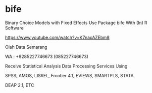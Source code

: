 # bife
Binary Choice Models with Fixed Effects Use Package bife With (In) R Software

https://www.youtube.com/watch?v=K7naxAZEbm8

Olah Data Semarang

WA : +6285227746673 (085227746673)

Receive Statistical Analysis Data Processing Services Using

SPSS, AMOS, LISREL, Frontier 4.1, EVIEWS, SMARTPLS, STATA

DEAP 2.1, ETC

